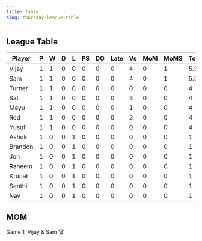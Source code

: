 ```yaml
---
title: Table
slug: thursday-league-table
---
```


## League Table

Player|P|W|D|L|PS|DO|Late|Vs|MoM|MoMS|Tot|Ave
-----|-----|-----|-----|-----|-----|-----|-----|-----|-----|-----|-----|-----
Vijay|1|1|0|0|0|0|0|4|0|1|5.5|5.5
Sam|1|1|0|0|0|0|0|4|0|1|5.5|5.5
Turner|1|1|0|0|0|0|0|0|0|0|4|4
Sat|1|1|0|0|0|0|0|3|0|0|4|4
Mayu|1|1|0|0|0|0|0|1|0|0|4|4
Red|1|1|0|0|0|0|0|2|0|0|4|4
Yusuf|1|1|0|0|0|0|0|0|0|0|4|4
Ashok|1|0|0|1|0|0|0|0|0|0|1|1
Brandon|1|0|0|1|0|0|0|0|0|0|1|1
Jon|1|0|0|1|0|0|0|0|0|0|1|1
Raheem|1|0|0|1|0|0|0|0|0|0|1|1
Krunal|1|0|0|1|0|0|0|0|0|0|1|1
Senthil|1|0|0|1|0|0|0|0|0|0|1|1
Nav|1|0|0|1|0|0|0|0|0|0|1|1


## MOM 

Game 1: Vijay & Sam 🏆



